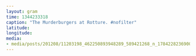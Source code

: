 ```yaml
---
layout: gram
time: 1344233318
caption: "The Murderburgers at Rotture. #nofilter"
latitude: 
longitude: 
media:
- media/posts/201208/11203198_462250893948289_589421268_n_17842282369000351.jpg
---
```

